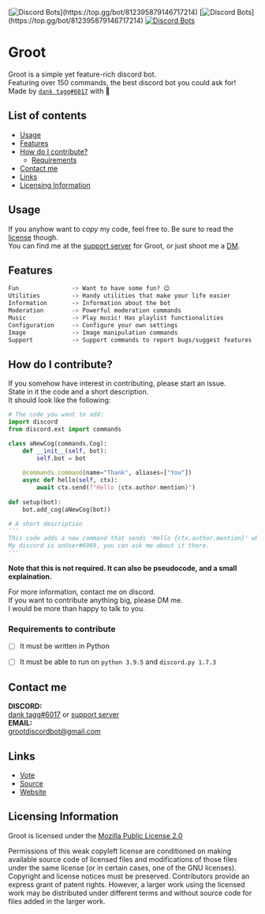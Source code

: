 [![Discord Bots](https://top.gg/api/widget/status/812395879146717214.svg?)](https://top.gg/bot/812395879146717214)
[![Discord Bots](https://top.gg/api/widget/servers/812395879146717214.svg?)](https://top.gg/bot/812395879146717214)
[![Discord Bots](https://top.gg/api/widget/owner/812395879146717214.svg)](https://top.gg/bot/812395879146717214)

# Groot
Groot is a simple yet feature-rich discord bot.<br>
Featuring over 150 commands, the best discord bot you could ask for!<br>
Made by [`dank tagg#6017`](https://discord.com/users/396805720353275924) with 💖

## List of contents
- [Usage](#usage)
- [Features](#features)
- [How do I contribute?](#how-do-i-contribute)
  - [Requirements](#requirements-to-contribute)
- [Contact me](#contact-me)
- [Links](#links)
- [Licensing Information](#licensing-information)


## Usage
If you anyhow want to _copy_ my code, feel free to. Be sure to read the [license](#licensing-information) though.<br>
You can find me at the [support server](https://discord.gg/nUUJPgemFE) for Groot, or just shoot me a [DM](https://discord.com/users/396805720353275924).<br>

## Features
```css
Fun               -> Want to have some fun? 😉
Utilities         -> Handy utilities that make your life easier
Information       -> Information about the bot
Moderation        -> Powerful moderation commands
Music             -> Play music! Has playlist functionalities
Configuration     -> Configure your own settings
Image             -> Image manipulation commands
Support           -> Support commands to report bugs/suggest features
```

## How do I contribute?
If you somehow have interest in contributing, please start an issue.\
State in it the code and a short description.\
It should look like the following:

```py
# The code you want to add:
import discord
from discord.ext import commands

class aNewCog(commands.Cog):
    def __init__(self, bot):
        self.bot = bot
    
    @commands.command(name="Thank", aliases=["You"])
    async def hello(self, ctx):
        await ctx.send(f"Hello {ctx.author.mention}")
    
def setup(bot):
    bot.add_cog(aNewCog(bot))

# A short description
'''
This code adds a new command that sends 'Hello {ctx.author.mention}' when invoked.
My discord is anUser#6969, you can ask me about it there.
'''
```
**Note that this is not required. It can also be pseudocode, and a small explaination.**


For more information, contact me on discord.<br>
If you want to contribute anything big, please DM me.<br>
I would be more than happy to talk to you.



### Requirements to contribute
- [ ] It must be written in Python
- [ ] It must be able to run on `python 3.9.5` and `discord.py 1.7.3`



## Contact me
**DISCORD:**<br>
[dank tagg#6017](https://discord.com/users/396805720353275924) or [support server](https://discord.gg/nUUJPgemFE)\
**EMAIL:**<br>
grootdiscordbot@gmail.com

## Links
- [Vote](https://top.gg/bot/812395879146717214/vote)
- [Source](https://github.com/dank-tagg/Groot)
- [Website](https://grootdiscordbot.xyz/)


## Licensing Information
Groot is licensed under the [Mozilla Public License 2.0](https://github.com/dank-tagg/Groot/blob/main/LICENSE)

Permissions of this weak copyleft license are conditioned on making available source code of licensed files and modifications of those files under the same license (or in certain cases, one of the GNU licenses). Copyright and license notices must be preserved. Contributors provide an express grant of patent rights. However, a larger work using the licensed work may be distributed under different terms and without source code for files added in the larger work.
